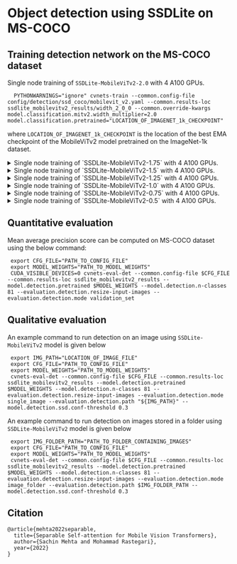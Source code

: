 # Object detection using SSDLite on MS-COCO

## Training detection network on the MS-COCO dataset

Single node training of `SSDLite-MobileViTv2-2.0` with 4 A100 GPUs.

``` 
  PYTHONWARNINGS="ignore" cvnets-train --common.config-file config/detection/ssd_coco/mobilevit_v2.yaml --common.results-loc ssdlite_mobilevitv2_results/width_2_0_0 --common.override-kwargs model.classification.mitv2.width_multiplier=2.0 model.classification.pretrained="LOCATION_OF_IMAGENET_1k_CHECKPOINT"
```
where `LOCATION_OF_IMAGENET_1k_CHECKPOINT` is the location of the best EMA checkpoint of the MobileViTv2 model pretrained on the ImageNet-1k dataset.

<details>
<summary>
Single node training of `SSDLite-MobileViTv2-1.75` with 4 A100 GPUs.
</summary>

``` 
  PYTHONWARNINGS="ignore" cvnets-train --common.config-file config/detection/ssd_coco/mobilevit_v2.yaml --common.results-loc ssdlite_mobilevitv2_results/width_1_7_5 --common.override-kwargs model.classification.mitv2.width_multiplier=1.75 model.classification.pretrained="LOCATION_OF_IMAGENET_1k_CHECKPOINT"
```
</details>

<details>
<summary>
Single node training of `SSDLite-MobileViTv2-1.5` with 4 A100 GPUs.
</summary>

``` 
  PYTHONWARNINGS="ignore" cvnets-train --common.config-file config/detection/ssd_coco/mobilevit_v2.yaml --common.results-loc ssdlite_mobilevitv2_results/width_1_5_0 --common.override-kwargs model.classification.mitv2.width_multiplier=1.5 model.classification.pretrained="LOCATION_OF_IMAGENET_1k_CHECKPOINT"
```
</details>

<details>
<summary>
Single node training of `SSDLite-MobileViTv2-1.25` with 4 A100 GPUs.
</summary>

``` 
  PYTHONWARNINGS="ignore" cvnets-train --common.config-file config/detection/ssd_coco/mobilevit_v2.yaml --common.results-loc ssdlite_mobilevitv2_results/width_1_2_5 --common.override-kwargs model.classification.mitv2.width_multiplier=1.25 model.classification.pretrained="LOCATION_OF_IMAGENET_1k_CHECKPOINT"
```
</details>

<details>
<summary>
Single node training of `SSDLite-MobileViTv2-1.0` with 4 A100 GPUs.
</summary>

``` 
  PYTHONWARNINGS="ignore" cvnets-train --common.config-file config/detection/ssd_coco/mobilevit_v2.yaml --common.results-loc ssdlite_mobilevitv2_results/width_1_0_0 --common.override-kwargs model.classification.mitv2.width_multiplier=1.0 model.classification.pretrained="LOCATION_OF_IMAGENET_1k_CHECKPOINT"
```
</details>

<details>
<summary>
Single node training of `SSDLite-MobileViTv2-0.75` with 4 A100 GPUs.
</summary>

``` 
  PYTHONWARNINGS="ignore" cvnets-train --common.config-file config/detection/ssd_coco/mobilevit_v2.yaml --common.results-loc ssdlite_mobilevitv2_results/width_0_7_5 --common.override-kwargs model.classification.mitv2.width_multiplier=0.75 model.classification.pretrained="LOCATION_OF_IMAGENET_1k_CHECKPOINT"
```
</details>

<details>
<summary>
Single node training of `SSDLite-MobileViTv2-0.5` with 4 A100 GPUs.
</summary>

``` 
  PYTHONWARNINGS="ignore" cvnets-train --common.config-file config/detection/ssd_coco/mobilevit_v2.yaml --common.results-loc ssdlite_mobilevitv2_results/width_0_5_0 --common.override-kwargs model.classification.mitv2.width_multiplier=0.5 model.classification.pretrained="LOCATION_OF_IMAGENET_1k_CHECKPOINT"
```
</details>

## Quantitative evaluation

Mean average precision score can be computed on MS-COCO dataset using the below command:

```
 export CFG_FILE="PATH_TO_CONFIG_FILE"
 export MODEL_WEIGHTS="PATH_TO_MODEL_WEIGHTS"
 CUDA_VISIBLE_DEVICES=0 cvnets-eval-det --common.config-file $CFG_FILE --common.results-loc ssdlite_mobilevitv2_results --model.detection.pretrained $MODEL_WEIGHTS --model.detection.n-classes 81 --evaluation.detection.resize-input-images --evaluation.detection.mode validation_set
 ```

## Qualitative evaluation

An example command to run detection on an image using `SSDLite-MobileViTv2` model is given below
``` 
 export IMG_PATH="LOCATION_OF_IMAGE_FILE"
 export CFG_FILE="PATH_TO_CONFIG_FILE"
 export MODEL_WEIGHTS="PATH_TO_MODEL_WEIGHTS"
 cvnets-eval-det --common.config-file $CFG_FILE --common.results-loc ssdlite_mobilevitv2_results --model.detection.pretrained $MODEL_WEIGHTS --model.detection.n-classes 81 --evaluation.detection.resize-input-images --evaluation.detection.mode single_image --evaluation.detection.path "${IMG_PATH}" --model.detection.ssd.conf-threshold 0.3
```

An example command to run detection on images stored in a folder using `SSDLite-MobileViTv2` model is given below
``` 
 export IMG_FOLDER_PATH="PATH_TO_FOLDER_CONTAINING_IMAGES"
 export CFG_FILE="PATH_TO_CONFIG_FILE"
 export MODEL_WEIGHTS="PATH_TO_MODEL_WEIGHTS"
 cvnets-eval-det --common.config-file $CFG_FILE --common.results-loc ssdlite_mobilevitv2_results --model.detection.pretrained $MODEL_WEIGHTS --model.detection.n-classes 81 --evaluation.detection.resize-input-images --evaluation.detection.mode image_folder --evaluation.detection.path $IMG_FOLDER_PATH --model.detection.ssd.conf-threshold 0.3
```

## Citation

``` 
@article{mehta2022separable,
  title={Separable Self-attention for Mobile Vision Transformers},
  author={Sachin Mehta and Mohammad Rastegari},
  year={2022}
}
```